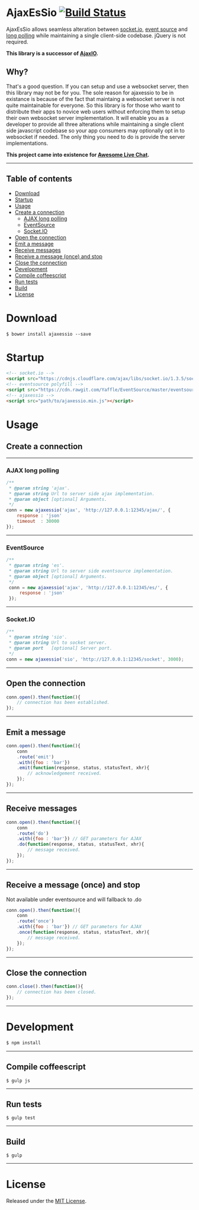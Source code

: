 AjaxEsSio [![Build Status](https://travis-ci.org/kamalkhan/ajaxessio.svg?branch=master)](https://travis-ci.org/kamalkhan/ajaxessio)
======

AjaxEsSio allows seamless alteration between [socket.io](http://socket.io), [event source](https://developer.mozilla.org/en-US/docs/Web/API/EventSource) and [long polling](https://en.wikipedia.org/wiki/Push_technology#Long_polling)
while maintaining a single client-side codebase.
jQuery is not required.

**This library is a successor of [AjaxIO](https://github.com/kamalkhan/ajaxio).**

## Why?
That's a good question. If you can setup and use a websocket server, then this library may not be for you. The sole reason for ajaxessio to be in existance is because of the fact that maintaing a websocket server is not quite maintainable for everyone. So this library is for those who want to distribute their apps to novice web users without enforcing them to setup their own websocket server implementation. It will enable you as a developer to provide all three alterations while maintaining a single client side javascript codebase so your app consumers may optionally opt in to websocket if needed. The only thing you need to do is provide the server implementations.

**This project came into existence for [Awesome Live Chat](http://bit.ly/awesome-live-chat).**

---
## Table of contents

- [Download](#download)
- [Startup](#startup)
- [Usage](#usage)
 - [Create a connection](#create-a-connection)
   - [AJAX long polling](#ajax-long-polling)
   - [EventSource](#eventsource)
   - [Socket.IO](#socketio)
 - [Open the connection](#open-the-connection)
 - [Emit a message](#emit-a-message)
 - [Receive messages](#receive-messages)
 - [Receive a message (once) and stop](#receive-a-message-once-and-stop)
 - [Close the connection](#close-the-connection)
- [Development](#development)
 - [Compile coffeescript](#compile-coffeescript)
 - [Run tests](#run-tests)
 - [Build](#build)
- [License](#license)

# Download

```
$ bower install ajaxessio --save
```

# Startup

```html
<!-- socket.io -->
<script src="https://cdnjs.cloudflare.com/ajax/libs/socket.io/1.3.5/socket.io.min.js"></script>
<!-- eventsource polyfill -->
<script src="https://cdn.rawgit.com/Yaffle/EventSource/master/eventsource.min.js"></script>
<!-- ajaxessio -->
<script src="path/to/ajaxessio.min.js"></script>
```

# Usage

## Create a connection

---
### AJAX long polling

```js
/**
 * @param string 'ajax'.
 * @param string Url to server side ajax implementation.
 * @param object [optional] Arguments.
 */
conn = new ajaxessio('ajax', 'http://127.0.0.1:12345/ajax/', {
    response : 'json'
    timeout  : 30000
});
```

---
### EventSource

```js
/**
 * @param string 'es'.
 * @param string Url to server side eventsource implementation.
 * @param object [optional] Arguments.
 */
 conn = new ajaxessio('ajax', 'http://127.0.0.1:12345/es/', {
     response : 'json'
 });
```

---
### Socket.IO

```js
/**
 * @param string 'sio'.
 * @param string Url to socket server.
 * @param port   [optional] Server port.
 */
conn = new ajaxessio('sio', 'http://127.0.0.1:12345/socket', 3000);
```

---
## Open the connection

```js
conn.open().then(function(){
    // connection has been established.
});
```

---
## Emit a message

```js
conn.open().then(function(){
    conn
    .route('emit')
    .with({foo : 'bar'})
    .emit(function(response, status, statusText, xhr){
        // acknowledgement received.
    });
});
```

---
## Receive messages

```js
conn.open().then(function(){
    conn
    .route('do')
    .with({foo : 'bar'}) // GET parameters for AJAX
    .do(function(response, status, statusText, xhr){
        // message received.
    });
});
```

---
## Receive a message (once) and stop
Not available under eventsource and will fallback to .do

```js
conn.open().then(function(){
    conn
    .route('once')
    .with({foo : 'bar'}) // GET parameters for AJAX
    .once(function(response, status, statusText, xhr){
        // message received.
    });
});
```

---
## Close the connection

```js
conn.close().then(function(){
    // connection has been closed.
});
```

---
# Development

```bash
$ npm install
```

---
## Compile coffeescript
```
$ gulp js
```

---
## Run tests
```
$ gulp test
```

---
## Build
```
$ gulp
```

---
# License

Released under the [MIT License](http://opensource.org/licenses/MIT).
